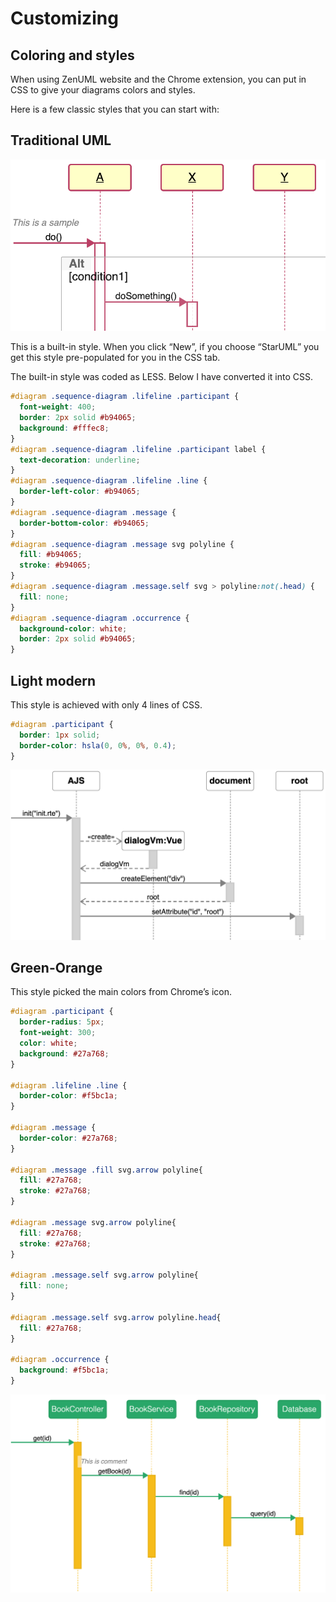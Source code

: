 # Customizing

## Coloring and styles

When using ZenUML website and the Chrome extension, you can put in CSS to give your diagrams colors and styles.

Here is a few classic styles that you can start with:

## Traditional UML

![Traditional UML](./imgs/Traditional-UML.png)

This is a built-in style. When you click “New”, if you choose “StarUML” you get this style pre-populated for you in the CSS tab.

The built-in style was coded as LESS. Below I have converted it into CSS.

```css
#diagram .sequence-diagram .lifeline .participant {
  font-weight: 400;
  border: 2px solid #b94065;
  background: #fffec8;
}
#diagram .sequence-diagram .lifeline .participant label {
  text-decoration: underline;
}
#diagram .sequence-diagram .lifeline .line {
  border-left-color: #b94065;
}
#diagram .sequence-diagram .message {
  border-bottom-color: #b94065;
}
#diagram .sequence-diagram .message svg polyline {
  fill: #b94065;
  stroke: #b94065;
}
#diagram .sequence-diagram .message.self svg > polyline:not(.head) {
  fill: none;
}
#diagram .sequence-diagram .occurrence {
  background-color: white;
  border: 2px solid #b94065;
}
```

## Light modern

This style is achieved with only 4 lines of CSS.

```css
#diagram .participant {
  border: 1px solid;
  border-color: hsla(0, 0%, 0%, 0.4);
}
```

![light mode](./imgs/light-mode.png)

## Green-Orange

This style picked the main colors from Chrome’s icon.

```css
#diagram .participant {
  border-radius: 5px;
  font-weight: 300;
  color: white;
  background: #27a768;
}

#diagram .lifeline .line {
  border-color: #f5bc1a;
}

#diagram .message {
  border-color: #27a768;
}

#diagram .message .fill svg.arrow polyline{
  fill: #27a768;
  stroke: #27a768;
}

#diagram .message svg.arrow polyline{
  fill: #27a768;
  stroke: #27a768;
}

#diagram .message.self svg.arrow polyline{
  fill: none;
}

#diagram .message.self svg.arrow polyline.head{
  fill: #27a768;
}

#diagram .occurrence {
  background: #f5bc1a;
}
```

![Green-Orange](./imgs/Green-Orange.png)
